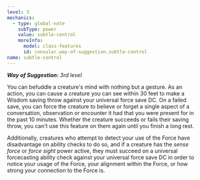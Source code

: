 ```yaml
---
level: 3
mechanics:
  - type: global-note
    subType: power
    value: subtle-control
    moreInfo:
      model: class-features
      id: consular.way-of-suggestion.subtle-control
name: subtle-control
---
```

_**Way of Suggestion:** 3rd level_
You can befuddle a creature's mind with nothing but a gesture. As an action, you can cause a creature you can see within 30 feet to make a Wisdom saving throw against your universal force save DC. On a failed save, you can force the creature to believe or forget a single aspect of a conversation, observation or encounter it had that you were present for in the past 10 minutes. Whether the creature succeeds or fails their saving throw, you can't use this feature on them again until you finish a long rest. 
Additionally, creatures who attempt to detect your use of the Force have disadvantage on ability checks to do so, and if a creature has the *sense force* or *force sight* power active, they must succeed on a universal forcecasting ability check against your universal force save DC in order to notice your usage of the Force, your alignment within the Force, or how strong your connection to the Force is. 